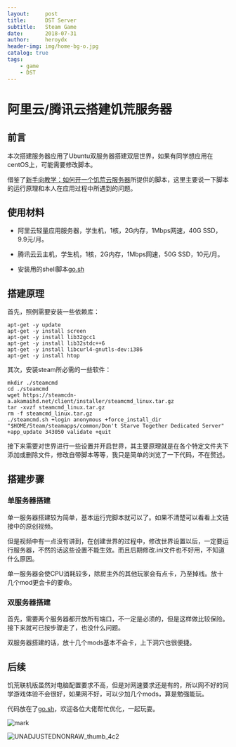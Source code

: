 ```yaml
---
layout:     post
title:      DST Server
subtitle:   Steam Game
date:       2018-07-31
author:     heroydx
header-img: img/home-bg-o.jpg
catalog: true
tags:
    - game
    - DST
---
```

# 阿里云/腾讯云搭建饥荒服务器 

## 前言

本次搭建服务器应用了Ubuntu双服务器搭建双层世界，如果有同学想应用在centOS上，可能需要修改脚本。

借鉴了[新手向教学：如何开一个饥荒云服务器](https://www.bilibili.com/video/av18548448/?p=2)所提供的脚本，这里主要说一下脚本的运行原理和本人在应用过程中所遇到的问题。

## 使用材料

- 阿里云轻量应用服务器，学生机，1核，2G内存，1Mbps网速，40G SSD，9.9元/月。 

- 腾讯云云主机，学生机，1核，2G内存，1Mbps网速，50G SSD，10元/月。

- 安装用的shell脚本[go.sh](https://github.com/heroydx/for_download/tree/master)

## 搭建原理

首先，照例需要安装一些依赖库：

    apt-get -y update
    apt-get -y install screen
    apt-get -y install lib32gcc1
	apt-get -y install lib32stdc++6
	apt-get -y install libcurl4-gnutls-dev:i386
	apt-get -y install htop

其次，安装steam所必需的一些软件：

    mkdir ./steamcmd
	cd ./steamcmd
	wget https://steamcdn-a.akamaihd.net/client/installer/steamcmd_linux.tar.gz
	tar -xvzf steamcmd_linux.tar.gz
	rm -f steamcmd_linux.tar.gz
	./steamcmd.sh +login anonymous +force_install_dir "$HOME/Steam/steamapps/common/Don't Starve Together Dedicated Server" +app_update 343050 validate +quit

接下来需要对世界进行一些设置并开启世界，其主要原理就是在各个特定文件夹下添加或删除文件，修改自带脚本等等，我只是简单的浏览了一下代码，不在赘述。

## 搭建步骤

### 单服务器搭建

单一服务器搭建较为简单，基本运行完脚本就可以了。如果不清楚可以看看上文链接中的原创视频。

但是视频中有一点没有讲到，在创建世界的过程中，修改世界设置以后，一定要运行服务器，不然的话这些设置不能生效。而且后期修改.ini文件也不好用，不知道什么原因。

单一服务器会使CPU消耗较多，除房主外的其他玩家会有点卡，乃至掉线。放十几个mod更会卡的要命。

### 双服务器搭建

首先，需要两个服务器都开放所有端口，不一定是必须的，但是这样做比较保险。接下来就可已按步骤走了，也没什么问题。

双服务器搭建的话，放十几个mods基本不会卡，上下洞穴也很便捷。

## 后续

饥荒联机版虽然对电脑配置要求不高，但是对网速要求还是有的，所以网不好的同学游戏体验不会很好，如果网不好，可以少加几个mods，算是勉强能玩。

代码放在了[go.sh](https://github.com/heroydx/for_download/tree/master)，欢迎各位大佬帮忙优化，一起玩耍。

![mark](http://p3vekuvea.bkt.clouddn.com/blog/180731/aFJL3lC67C.png?imageslim)

![UNADJUSTEDNONRAW_thumb_4c2](https://wx3.sinaimg.cn/large/ce874b12ly1g3wyx2xmknj20lc0sggw6.jpg)
